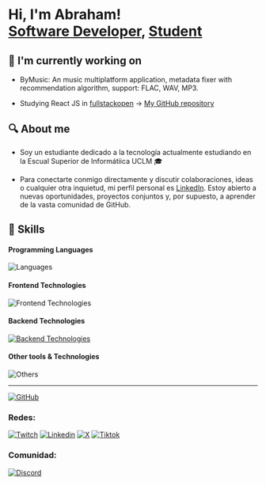 <h1>Hi, I'm Abraham! <br/><a href="https://github.com/a-esh">Software Developer</a>, <a href="https://www.linkedin.com/in/abraham-esh/">Student</a>
<h2>🔭 I'm currently working on</h2>
  
- ByMusic: An music multiplatform application, metadata fixer with recommendation algorithm, support: FLAC, WAV, MP3.

- Studying React JS in [fullstackopen](https://fullstackopen.com/es/) -> [My GitHub repository](https://github.com/a-esh/fullstackopen)

<h2>🔍 About me</h2>

- Soy un estudiante dedicado a la tecnología actualmente estudiando en la Escual Superior de Informátiica UCLM 🎓

- Para conectarte conmigo directamente y discutir colaboraciones, ideas o cualquier otra inquietud, mi perfil personal es [LinkedIn](https://www.linkedin.com/in/abrahamescalona/). Estoy abierto a nuevas oportunidades, proyectos conjuntos y, por supuesto, a aprender de la vasta comunidad de GitHub.
  
<h2>🐍 Skills</h2>

#### Programming Languages
![Languages](https://skillicons.dev/icons?i=js,python,java)

#### Frontend Technologies
![Frontend Technologies](https://skillicons.dev/icons?i=react,html,css)

#### Backend Technologies
[![Backend Technologies](https://skillicons.dev/icons?i=flask,docker,mysql)](https://skillicons.dev)

#### Other tools & Technologies
![Others](https://skillicons.dev/icons?i=git,github,markdown,notion,vscode,figma,githubactions,arduino)








---
[![GitHub](https://img.shields.io/badge/GitHub-Mi_perfil-5B47ED?style=for-the-badge&logo=github&logoColor=white&labelColor=101010)](https://github.com/A-esh)

### Redes:
[![Twitch](https://img.shields.io/badge/Twitch-Directos-9146FF?style=for-the-badge&logo=twitch&logoColor=white&labelColor=101010)](https://twitch.com/abraham_esh) [![Linkedin](https://img.shields.io/badge/Linkedin-Perfil_Profesional-2867B2?style=for-the-badge&logo=linkedin&logoColor=white&labelColor=101010)](https://www.linkedin.com/in/abraham-esh/) [![X](https://img.shields.io/badge/Twitter-X-000000?style=for-the-badge&logo=x&logoColor=white&labelColor=101010)](https://twitter.com/abraham_esh) [![Tiktok](https://img.shields.io/badge/TikTok-Tutoriales%20rapidos-ff0050?style=for-the-badge&logo=tiktok&logoColor=white&labelColor=000000)](https://www.tiktok.com/@abraham_esh)

### Comunidad:
[![Discord](https://img.shields.io/badge/Discord-Comunidad-5865F2?style=for-the-badge&logo=discord&logoColor=white&labelColor=101010)](https://discord.gg/eh7BFDB)
